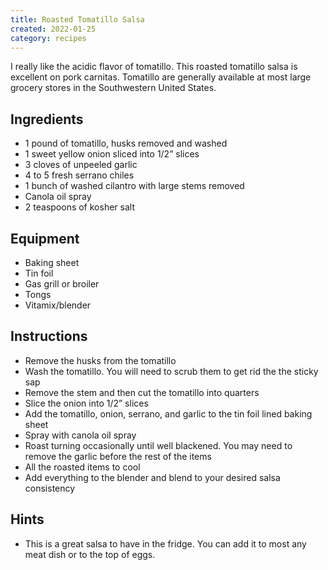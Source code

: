 ```yaml
---
title: Roasted Tomatillo Salsa
created: 2022-01-25
category: recipes
---
```

I really like the acidic flavor of tomatillo. This roasted tomatillo salsa is excellent on pork carnitas. Tomatillo are generally available at most large grocery stores in the Southwestern United States.

## Ingredients
- 1 pound of tomatillo, husks removed and washed
- 1 sweet yellow onion sliced into 1/2” slices
- 3 cloves of unpeeled garlic
- 4 to 5 fresh serrano chiles
- 1 bunch of washed cilantro with large stems removed
- Canola oil spray
- 2 teaspoons of kosher salt

## Equipment
- Baking sheet
- Tin foil
- Gas grill or broiler
- Tongs
- Vitamix/blender

## Instructions
- Remove the husks from the tomatillo
- Wash the tomatillo. You will need to scrub them to get rid the the sticky sap
- Remove the stem and then cut the tomatillo into quarters
- Slice the onion into 1/2” slices
- Add the tomatillo, onion, serrano, and garlic to the tin foil lined baking sheet
- Spray with canola oil spray
- Roast turning occasionally until well blackened. You may need to remove the garlic before the rest of the items
- All the roasted items to cool
- Add everything to the blender and blend to your desired salsa consistency

## Hints
- This is a great salsa to have in the fridge. You can add it to most any meat dish or to the top of eggs.
